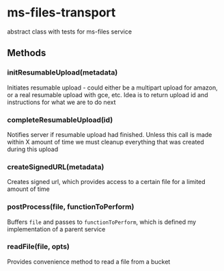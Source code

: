 # ms-files-transport

abstract class with tests for ms-files service

## Methods

### initResumableUpload(metadata)

Initiates resumable upload - could either be a multipart upload for amazon, or a real resumable upload with gce, etc.
Idea is to return upload id and instructions for what we are to do next

### completeResumableUpload(id)

Notifies server if resumable upload had finished. Unless this call is made within X amount of time
we must cleanup everything that was created during this upload

### createSignedURL(metadata)

Creates signed url, which provides access to a certain file for a limited amount of time

### postProcess(file, functionToPerform)

Buffers `file` and passes to `functionToPerform`, which is defined my implementation of a parent service

### readFile(file, opts)

Provides convenience method to read a file from a bucket
